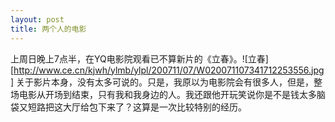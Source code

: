 ```yaml
---
layout: post
title: 两个人的电影
---
```




上周日晚上7点半，在YQ电影院观看已不算新片的《立春》。![立春][http://www.ce.cn/kjwh/ylmb/ylpl/200711/07/W020071107341712253556.jpg] 关于影片本身，没有太多可说的。只是，我原以为电影院会有很多人，但是，整场电影从开场到结束，只有我和我身边的人。我还跟他开玩笑说你是不是钱太多脑袋又短路把这大厅给包下来了？这算是一次比较特别的经历。
